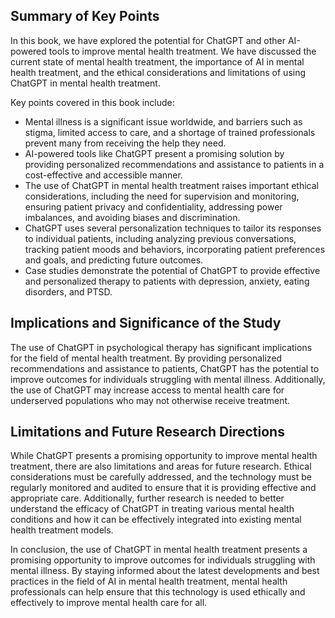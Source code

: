 
Summary of Key Points
---------------------

In this book, we have explored the potential for ChatGPT and other AI-powered tools to improve mental health treatment. We have discussed the current state of mental health treatment, the importance of AI in mental health treatment, and the ethical considerations and limitations of using ChatGPT in mental health treatment.

Key points covered in this book include:

* Mental illness is a significant issue worldwide, and barriers such as stigma, limited access to care, and a shortage of trained professionals prevent many from receiving the help they need.
* AI-powered tools like ChatGPT present a promising solution by providing personalized recommendations and assistance to patients in a cost-effective and accessible manner.
* The use of ChatGPT in mental health treatment raises important ethical considerations, including the need for supervision and monitoring, ensuring patient privacy and confidentiality, addressing power imbalances, and avoiding biases and discrimination.
* ChatGPT uses several personalization techniques to tailor its responses to individual patients, including analyzing previous conversations, tracking patient moods and behaviors, incorporating patient preferences and goals, and predicting future outcomes.
* Case studies demonstrate the potential of ChatGPT to provide effective and personalized therapy to patients with depression, anxiety, eating disorders, and PTSD.

Implications and Significance of the Study
------------------------------------------

The use of ChatGPT in psychological therapy has significant implications for the field of mental health treatment. By providing personalized recommendations and assistance to patients, ChatGPT has the potential to improve outcomes for individuals struggling with mental illness. Additionally, the use of ChatGPT may increase access to mental health care for underserved populations who may not otherwise receive treatment.

Limitations and Future Research Directions
------------------------------------------

While ChatGPT presents a promising opportunity to improve mental health treatment, there are also limitations and areas for future research. Ethical considerations must be carefully addressed, and the technology must be regularly monitored and audited to ensure that it is providing effective and appropriate care. Additionally, further research is needed to better understand the efficacy of ChatGPT in treating various mental health conditions and how it can be effectively integrated into existing mental health treatment models.

In conclusion, the use of ChatGPT in mental health treatment presents a promising opportunity to improve outcomes for individuals struggling with mental illness. By staying informed about the latest developments and best practices in the field of AI in mental health treatment, mental health professionals can help ensure that this technology is used ethically and effectively to improve mental health care for all.

